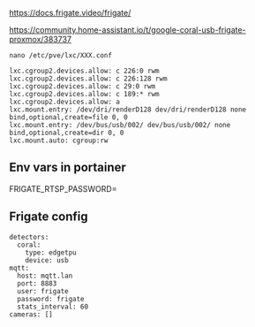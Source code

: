 https://docs.frigate.video/frigate/

https://community.home-assistant.io/t/google-coral-usb-frigate-proxmox/383737

`nano /etc/pve/lxc/XXX.conf`

```
lxc.cgroup2.devices.allow: c 226:0 rwm
lxc.cgroup2.devices.allow: c 226:128 rwm
lxc.cgroup2.devices.allow: c 29:0 rwm
lxc.cgroup2.devices.allow: c 189:* rwm
lxc.cgroup2.devices.allow: a
lxc.mount.entry: /dev/dri/renderD128 dev/dri/renderD128 none bind,optional,create=file 0, 0
lxc.mount.entry: /dev/bus/usb/002/ dev/bus/usb/002/ none bind,optional,create=dir 0, 0
lxc.mount.auto: cgroup:rw
```


## Env vars in portainer
FRIGATE_RTSP_PASSWORD=


## Frigate config
```
detectors:
  coral:
    type: edgetpu
    device: usb
mqtt:
  host: mqtt.lan
  port: 8883
  user: frigate
  password: frigate
  stats_interval: 60
cameras: []
```